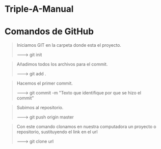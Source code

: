 # Triple-A-Manual

# Comandos de GitHub

> Iniciamos GIT en la carpeta donde esta el proyecto.
> 
> ---> git init

> Añadimos todos los archivos para el commit.
> 
> ---> git add .

> Hacemos el primer commit.
> 
> ---> git commit -m "Texto que identifique por que se hizo el commit"

> Subimos al repositorio.
> 
> ---> git push origin master

> Con este comando clonamos en nuestra computadora un proyecto o repositorio, sustituyendo el link en el url 
>
> ---> git clone url

